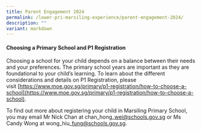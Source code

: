 ```yaml
---
title: Parent Engagement 2024
permalink: /lower-pri-marsiling-experience/parent-engagement-2024/
description: ""
variant: markdown
---
```

#### **Choosing a Primary School and P1 Registration**

Choosing a school for your child depends on a balance between their needs and your preferences. The primary school years are important as they are foundational to your child’s learning. To learn about the different considerations and details on P1 Registration, please visit [https://www.moe.gov.sg/primary/p1-registration/how-to-choose-a-school](https://www.moe.gov.sg/primary/p1-registration/how-to-choose-a-school).

To find out more about registering your child in Marsiling Primary School, you may email Mr Nick Chan at chan\_hong\_wei@schools.gov.sg or Ms Candy Wong at wong\_hiu\_fung@schools.gov.sg.